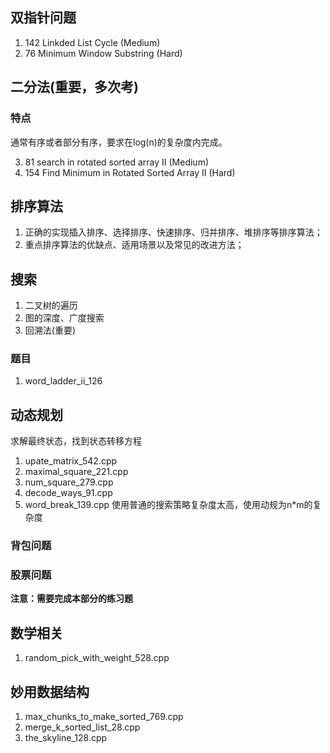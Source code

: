 
## 双指针问题
1. 142 Linkded List Cycle (Medium)
2. 76 Minimum Window Substring (Hard)

## 二分法(重要，多次考)

### 特点

通常有序或者部分有序，要求在log(n)的复杂度内完成。

3. 81 search in rotated sorted array II (Medium)
4. 154 Find Minimum in Rotated Sorted Array II (Hard)

## 排序算法

1. 正确的实现插入排序、选择排序、快速排序、归并排序、堆排序等排序算法；
2. 重点排序算法的优缺点、适用场景以及常见的改进方法；

## 搜索

1. 二叉树的遍历
2. 图的深度、广度搜索
3. 回溯法(重要)

### 题目

1. word_ladder_ii_126

## 动态规划

求解最终状态，找到状态转移方程

1. upate_matrix_542.cpp
2. maximal_square_221.cpp
3. num_square_279.cpp
4. decode_ways_91.cpp
5. word_break_139.cpp  使用普通的搜索策略复杂度太高，使用动规为n*m的复杂度

### 背包问题
### 股票问题

**注意：需要完成本部分的练习题**

## 数学相关

1. random_pick_with_weight_528.cpp

## 妙用数据结构

1. max_chunks_to_make_sorted_769.cpp
2. merge_k_sorted_list_28.cpp
3. the_skyline_128.cpp